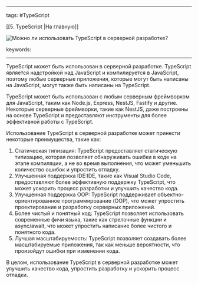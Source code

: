 ____

tags: #TypeScript 

[[5. TypeScript |На главную]]

![Можно ли использовать TypeScript в серверной разработке?](https://youtu.be/OMQzqLyINnI?t=199)

keywords:

_____

TypeScript может быть использован в серверной разработке. TypeScript является надстройкой над JavaScript и компилируется в JavaScript, поэтому любые серверные приложения, которые могут быть написаны на JavaScript, могут также быть написаны на TypeScript.

TypeScript может быть использован с любым серверным фреймворком для JavaScript, таким как Node.js, Express, NestJS, Fastify и другие. Некоторые серверные фреймворки, такие как NestJS, даже построены на основе TypeScript и предоставляют инструменты для более эффективной работы с TypeScript.

Использование TypeScript в серверной разработке может принести некоторые преимущества, такие как:

1.  Статическая типизация: TypeScript предоставляет статическую типизацию, которая позволяет обнаруживать ошибки в коде на этапе компиляции, а не во время выполнения, что может уменьшить количество ошибок и упростить отладку.
2.  Улучшенная поддержка IDE:IDE, такие как Visual Studio Code, предоставляют более эффективную поддержку TypeScript, что может ускорить процесс разработки и улучшить качество кода.
3.  Улучшенная поддержка OOP: TypeScript поддерживает объектно-ориентированное программирование (OOP), что может упростить проектирование и разработку серверных приложений.
4.  Более чистый и понятный код: TypeScript позволяет использовать современные фичи языка, такие как стрелочные функции и async/await, что может упростить написание более чистого и понятного кода.
5.  Лучшая масштабируемость: TypeScript позволяет создавать более масштабируемые приложения, так как меньше вероятности, что произойдут ошибки при изменении кода.

В целом, использование TypeScript в серверной разработке может улучшить качество кода, упростить разработку и ускорить процесс отладки.